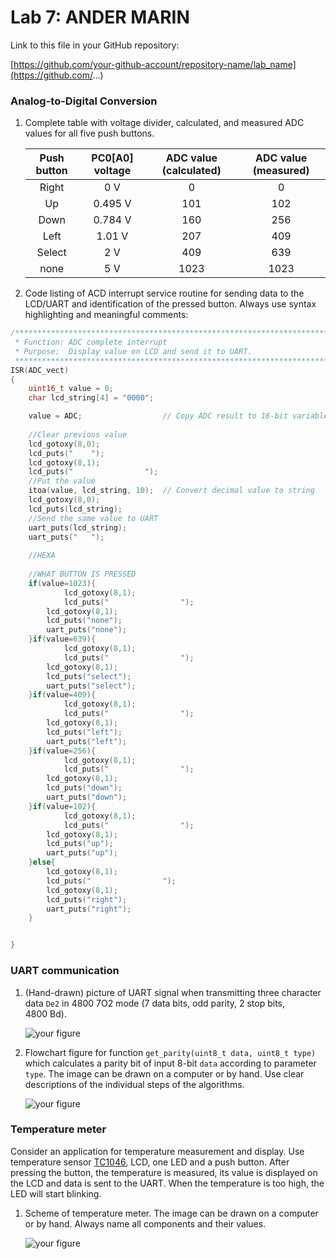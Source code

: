 # Lab 7: ANDER MARIN

Link to this file in your GitHub repository:

[https://github.com/your-github-account/repository-name/lab_name](https://github.com/...)


### Analog-to-Digital Conversion

1. Complete table with voltage divider, calculated, and measured ADC values for all five push buttons.

   | **Push button** | **PC0[A0] voltage** | **ADC value (calculated)** | **ADC value (measured)** |
   | :-: | :-: | :-: | :-: |
   | Right  | 0&nbsp;V | 0   | 0 |
   | Up     | 0.495&nbsp;V | 101 | 102 |
   | Down   |  0.784&nbsp;V     |  160   | 256 |
   | Left   |    1.01&nbsp;V   |   207  | 409 |
   | Select |   2&nbsp;V    |   409  | 639 |
   | none   |   5&nbsp;V    |   1023  | 1023 |

2. Code listing of ACD interrupt service routine for sending data to the LCD/UART and identification of the pressed button. Always use syntax highlighting and meaningful comments:

```c
/**********************************************************************
 * Function: ADC complete interrupt
 * Purpose:  Display value on LCD and send it to UART.
 **********************************************************************/
ISR(ADC_vect)
{
    uint16_t value = 0;
	char lcd_string[4] = "0000";

	value = ADC;                  // Copy ADC result to 16-bit variable
	
	//Clear previous value
	lcd_gotoxy(8,0);
	lcd_puts("    ");
	lcd_gotoxy(8,1);
	lcd_puts("                ");
	//Put the value
	itoa(value, lcd_string, 10);  // Convert decimal value to string
	lcd_gotoxy(8,0);
	lcd_puts(lcd_string);
	//Send the same value to UART
	uart_puts(lcd_string);
	uart_puts("   ");
	
	//HEXA
	
	//WHAT BUTTON IS PRESSED
	if(value=1023){
			lcd_gotoxy(8,1);
			lcd_puts("                ");
		lcd_gotoxy(8,1);
		lcd_puts("none");
		uart_puts("none");
	}if(value=639){
			lcd_gotoxy(8,1);
			lcd_puts("                ");
		lcd_gotoxy(8,1);
		lcd_puts("select");
		uart_puts("select");
	}if(value=409){
			lcd_gotoxy(8,1);
			lcd_puts("                ");
		lcd_gotoxy(8,1);
		lcd_puts("left");
		uart_puts("left");
	}if(value=256){
			lcd_gotoxy(8,1);
			lcd_puts("                ");
		lcd_gotoxy(8,1);
		lcd_puts("down");
		uart_puts("down");
	}if(value=102){
			lcd_gotoxy(8,1);
			lcd_puts("                ");
		lcd_gotoxy(8,1);
		lcd_puts("up");
		uart_puts("up");
	}else{
		lcd_gotoxy(8,1);
		lcd_puts("                ");
		lcd_gotoxy(8,1);
		lcd_puts("right");
		uart_puts("right");
	}


}
```


### UART communication

1. (Hand-drawn) picture of UART signal when transmitting three character data `De2` in 4800 7O2 mode (7 data bits, odd parity, 2 stop bits, 4800&nbsp;Bd).

   ![your figure]()

2. Flowchart figure for function `get_parity(uint8_t data, uint8_t type)` which calculates a parity bit of input 8-bit `data` according to parameter `type`. The image can be drawn on a computer or by hand. Use clear descriptions of the individual steps of the algorithms.

   ![your figure]()


### Temperature meter

Consider an application for temperature measurement and display. Use temperature sensor [TC1046](http://ww1.microchip.com/downloads/en/DeviceDoc/21496C.pdf), LCD, one LED and a push button. After pressing the button, the temperature is measured, its value is displayed on the LCD and data is sent to the UART. When the temperature is too high, the LED will start blinking.

1. Scheme of temperature meter. The image can be drawn on a computer or by hand. Always name all components and their values.

   ![your figure]()
